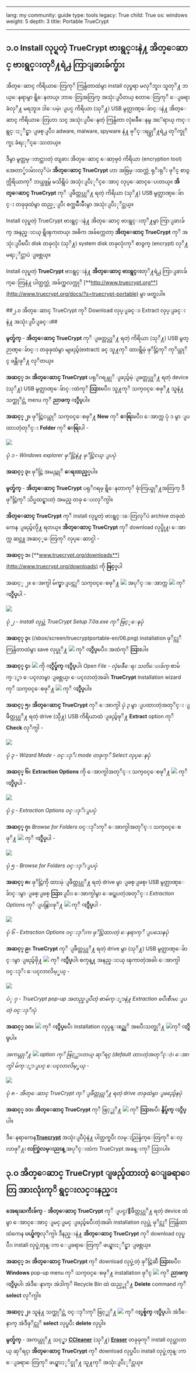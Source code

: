

---

lang: my
community: guide
type: tools
legacy: True
child: True
os: windows
weight: 5
depth: 3
title: Portable TrueCrypt

---

## ၁.၀ Install လုပ္ရတဲ့ TrueCrypt ဗားရွင္းနဲ႔ အိတ္ေဆာင္ ဗားရွင္းတုိ႔ရဲ႕ ကြာျခားခ်က္မ်ား ##

အိတ္ေဆာင္ ကိရိယာေတြကုိ ကြန္ပ်ဴတာထဲမွာ install လုပ္စရာ မလုိဘူး၊ သူတုိ႔ ဘယ္ေနရာမွာ ရွိေနတယ္၊ ဘာေတြအတြက္ အသုံးျပဳတယ္ စတာေတြကုိ ေျခရာခံလုိ႔ မရဘူး။ ဒါေပမဲ့၊ ျပင္ပ ကိရိယာ (သုိ႔) USB မွတ္ဉာဏ္ေခ်ာင္းနဲ႔ အိတ္ေဆာင္ ကိရိယာေတြဟာ သင္ အသုံးျပဳေနတဲ့ ကြန္ပ်ဴတာ လုံၿခဳံေနမွ အႏၱရာယ္ ကင္းရွင္းႏုိင္မွာ ျဖစ္ျပီး၊ adware, malware, spyware နဲ႔ ဗုိင္းရပ္စ္တုိ႔ရဲ႕ တုိက္ခုိက္မႈ ခံရႏုိင္ေသးတယ္။

ဒီမွာ မွတ္တမ္းတင္ထားတဲ့ တျခား အိတ္ေဆာင္ ေဆာ့ဗ္၀ဲ ကိရိယာ (encryption tool) အေတာ္မ်ားမ်ားလုိပဲ၊ **အိတ္ေဆာင္ TrueCrypt** ဟာ အစြမ္းထက္တဲ့ ရုိးရုိး ဖုိင္ စာ၀ွက္ကိရိယာကုိ ဘယ္သူမွ် မသိရွိပဲ အသုံးျပဳႏုိင္ေအာင္ လုပ္ေဆာင္ေပးတယ္။ **အိတ္ေဆာင္ TrueCrypt** ကုိ ျဖဳတ္တပ္လုိ႔ ရတဲ့ ကိရိယာ (သုိ႔) USB မွတ္ဉာဏ္ေခ်ာင္း တခုခုထဲမွာ ထည့္ျပီး စက္အမ်ိဳးမ်ိဳးမွာ အသုံးျပဳႏုိင္တယ္။

Install လုပ္ရတဲ့ TrueCrypt ဗားရွင္းနဲ႔ အိတ္ေဆာင္ ဗားရွင္းတုိ႔မွာ ကြာျခားခ်က္ အနည္းငယ္ ရွိၾကတယ္၊ အဓိက အခ်က္ကေတာ့ **အိတ္ေဆာင္ TrueCrypt** ကုိ အသုံးျပဳၿပီး disk တခုလုံး (သုိ႔) system disk တခုလုံးကုိ စာ၀ွက္ (encrypt) လုိ႔ မရႏုိင္တာပဲ ျဖစ္တယ္။

Install လုပ္ရတဲ့ **TrueCrypt** ဗားရွင္းနဲ႔ **အိတ္ေဆာင္ ဗားရွင္း**တုိ႔ရဲ႕ ကြာျခားခ်က္ေတြနဲ႔ ပါတ္သက္တဲ့ အခ်က္အလက္ကုိ  [**http://www.truecrypt.org**](http://www.truecrypt.org/docs/?s=truecrypt-portable) မွာ ဖတ္ရႈပါ။

##၂.၀ အိတ္ေဆာင္ TrueCrypt ကုိ Download လုပ္ျခင္း၊ Extract လုပ္ျခင္းနဲ႔ အသုံးျပဳျခင္း##

**မွတ္ခ်က္** - **အိတ္ေဆာင္ TrueCrypt** ကုိ ျဖတ္တပ္လုိ႔ ရတဲ့ ကိရိယာ (သုိ႔) USB မွတ္ဉာဏ္ေခ်ာင္း တခုခုထဲမွာ မျဖည္ခ်(extract) ခင္ သူ႔ကုိ ထားရွိမဲ့ ဖုိင္တြဲကုိ ကုိယ္တုိင္ ဖန္တီးဖုိ႔ လုိတယ္။

**အဆင့္ ၁**။ **အိတ္ေဆာင္ TrueCrypt** ပရုိဂရမ္ကုိ ျဖည္ခ်မဲ့ ျဖတ္တပ္လုိ႔ ရတဲ့ device (သုိ႔) USB မွတ္ဉာဏ္ေခ်ာင္းထဲကုိ **သြား**ၿပီး၊ သူ႔ကုိ သက္၀င္ေစဖုိ႔ သူနဲ႔ သက္ဆုိင္တဲ့ menu ကုိ **ညာဖက္ ႏွိပ္**ပါ။

**အဆင့္ ၂**။ ဖုိင္တြဲငယ္ကုိ သက္၀င္ေစဖုိ႔ **New** ကုိ **ေရြး**ၿပီး၊ ေအာက္က ပုံ ၁ မွာ ျပထားတဲ့တုိင္း **Folder** ကုိ **ေရြး**ပါ -

![](/sbox/screen/truecryptportable-en/01.png)

*ပုံ ၁ - Windows explorer ဖုိင္တြဲနဲ႔ ဖုိင္တြဲငယ္ ျပပုံ*

**အဆင့္ ၃**။ ဖုိင္တြဲ အမည္ကုိ **ေရးထည့္**ပါ။

**မွတ္ခ်က္** - **အိတ္ေဆာင္ TrueCrypt** ပရုိဂရမ္ ရွိေနတာကုိ ဖုံးကြယ္ဖုိ႔အတြက္ ဒီဖုိင္တြဲကုိ သိပ္မထင္ရွားတဲ့ အမည္ တခု ေပးလုိက္ပါ။

**အိတ္ေဆာင္ TrueCrypt** ကုိ install လုပ္ရတဲ့ ဗားရွင္းေတြလုိပဲ archive တခုထဲကေန ျဖည္ခ်လို႔ ရတယ္။ **အိတ္ေဆာင္ TrueCrypt** ကုိ download လုပ္ဖို႔၊ ေအာက္က ဆင္တူ အဆင့္ေတြကုိ လုပ္ေဆာင္ပါ -

**အဆင့္ ၁**။ [**www.truecrypt.org/downloads**](http://www.truecrypt.org/downloads) ကို **ဖြင့္**ပါ

အဆင့္ ၂။ ေအက္ပါ မ်က္နွာျပင္ကုိ သက္၀င္ေစဖုိ႔ ![](/sbox/screen/truecryptportable-en/03.png) အပုိင္းေအာက္က ![](/sbox/screen/truecryptportable-en/02.png) ကုိ **ႏွိပ္**ပါ -

![](/sbox/screen/truecryptportable-en/04.png) 

*ပုံ ၂ - install လုပ္တဲ့ TrueCrypt Setup 7.0a.exe ကုိ ဖြင့္ေနပုံ*

**အဆင့္ ၃**။ (/sbox/screen/truecryptportable-en/06.png) installation ဖုိင္ကုိ ကြန္ပ်ဴတာထဲမွာ save လုပ္ဖုိ႔ ![](/sbox/screen/truecryptportable-en/05.png) ကုိ **ႏွိပ္**ၿပီး၊ အထဲကုိ **သြား**ပါ။

**အဆင့္ ၄**။ ![](/sbox/screen/truecryptportable-en/06.png) ကို **ႏွိပ္ခ်က္ ႏွိပ္**ပါ၊ *Open File - လုံၿခဳံေရး သတိေပးခ်က္* စာမ်က္ႏွာ ေပၚလာမွာ ျဖစ္တယ္၊ ေပၚလာတဲ့အခါ၊ **TrueCrypt** installation wizard ကုိ သက္၀င္ေစဖုိ႔ ![](/sbox/screen/truecryptportable-en/07.png) ကုိ **ႏွိပ္**ပါ။

**အဆင့္ ၅**။ **အိတ္ေဆာင္ TrueCrypt** ကုိ ေအာက္ပါ *ပုံ ၃* မွာ ျပထားတဲ့အတုိင္း ျဖဳတ္တပ္လုိ႔ ရတဲ့ drive (သို႔) USB ကိရိယာထဲ ျဖည္ခ်ဖုိ႔ **Extract** option ကုိ **Check** လုိက္ပါ -

![](/sbox/screen/truecryptportable-en/08.png)

*ပုံ ၃ - Wizard Mode - ၀င္းဒုိး mode တခုကုိ Select လုပ္ေနပုံ*

**အဆင့္ ၆**။ **Extraction Options** ကို ေအာက္ပါအတုိင္း သက္၀င္ေစဖုိ႔ ![](/sbox/screen/truecryptportable-en/09.png) ကုိ **ႏွိပ္**ပါ -

![](/sbox/screen/truecryptportable-en/10.png)

*ပုံ ၄ - Extraction Options ၀င္းဒုိးျပပုံ*

**အဆင့္ ၇**။ *Browse for Folders* ၀င္းဒုိးကုိ ေအာက္ပါအတုိင္း သက္၀င္ေစဖုိ႔ ![](/sbox/screen/truecryptportable-en/11.png) ကုိ **ႏွိပ္**ပါ -

![](/sbox/screen/truecryptportable-en/12.png)

*ပုံ ၅ - Browse for Folders ၀င္းဒုိးျပပုံ*

**အဆင့္ ၈**။ ဖုိင္တြဲကို ထားမဲ့ ျဖဳတ္တပ္လုိ႔ ရတဲ့ drive မွာ ျဖစ္ျဖစ္၊ USB မွတ္ဉာဏ္ေခ်ာင္းမွာ ျဖစ္ျဖစ္ **သြား**ျပီး၊ ေအာက္ပါမွာ ေဖၚျပတဲ့အတုိင္း *Extraction Options* ကုိ ျပန္သြားဖုိ႔ ![](/sbox/screen/truecryptportable-en/17.png) ကုိ **ႏွိပ္**ပါ -

![](/sbox/screen/truecryptportable-en/14.png)

*ပုံ ၆ - Extraction Options ၀င္းဒုိးက ဖုိင္တြဲထားတဲ့ ေနရာကုိ ျပသေနပုံ*

**အဆင့္ ၉**။ **TrueCrypt** ကုိ ျဖဳတ္တပ္လုိ႔ ရတဲ့ drive မွာ (သုိ႔) USB မွတ္ဉာဏ္ေခ်ာင္းမွာ ျဖည္ခ်ဖို႔ ![](/sbox/screen/truecryptportable-en/13.png) ကုိ **ႏွိပ္**ပါ၊ စကၠန္႔ အနည္းငယ္ ၾကာတဲ့အခါ၊ ေအာက္ပါ ၀င္းဒုိး ေပၚလာလိမ့္မယ္ -

![](/sbox/screen/truecryptportable-en/16.png)

*ပံု ၇ - TrueCrypt pop-up အတည္ျပဳတဲ့ စာမ်က္ႏွာနဲ႔ Extraction ၿပီးစီးမႈ ျပတဲ့ ၀င္းဒုိးပုံ*

**အဆင့္ ၁၀**။ ![](/sbox/screen/truecryptportable-en/17.png) ကုိ **ႏွိပ္**ၿပီး installation လုပ္ငန္းစဥ္ကုိ အၿပီးသတ္ဖုိ႔ ![](/sbox/screen/truecryptportable-en/18.png)ကုိ **ႏွိပ္**ပါ။

*အကယ္လုိ႔ ![](/sbox/screen/truecryptportable-en/19.png) option ကုိ ဖြင့္ထားတယ္ ဆုိရင္ (default ထားတဲ့အတုိင္း)၊ ေအာက္ပါ မ်က္ႏွာျပင္ ေပၚလာလိမ့္မယ္ -*

![](/sbox/screen/truecryptportable-en/20.png)

*ပုံ ၈ - အိတ္ေဆာင္ TrueCrypt ကုိ ျဖဳတ္တပ္လုိ႔ ရတဲ့ drive တခုထဲမွာ ျဖည္ခ်ေနပုံ*

**အဆင့္ ၁၁**။ **အိတ္ေဆာင္ TrueCrypt** ကုိ ဖြင့္ဖုိ႔ ![](/sbox/screen/truecryptportable-en/21.png) ကုိ **သြား**ၿပီး **နွိပ္ခ်က္ ႏွိပ္**ပါ။

ဒီေနရာကေန[**Truecrypt**](/en/truecrypt_main)  အသုံးျပဳပုံနဲ႔ ပါတ္သက္ၿပီး လမ္းညြန္ခ်က္ေတြကုိ ေလ့လာဖုိ႔၊ **လက္စြဲလမ္းညႊန္** အပုိင္းထဲက TrueCrypt အခန္းကုိ သြားပါ။

## ၃.၀ အိတ္ေဆာင္ TrueCrypt ျဖည္ခ်ထားတဲ့ ေျခရာေတြ အားလုံးကုိ ရွင္းလင္းနည္း ##

**အေရးႀကီးခ်က္** - **အိတ္ေဆာင္ TrueCrypt** ကုိ ျပင္ပ/ျဖဳတ္တပ္လုိ႔ ရတဲ့ device ထဲမွာ ေအာင္ေအာင္ ျမင္ျမင္ ျဖည္ခ်ၿပီးတဲ့အခါ၊ installation လုပ္တဲ့ ဖုိင္ကုိ ကြန္ပ်ဴထာထဲကေန **ပယ္ဖ်က္**လုိက္ပါ၊ ဒီနည္းနဲ႔ **အိတ္ေဆာင္ TrueCrypt** ကုိ download လုပ္ၿပီး၊ install လုပ္ခဲ့တုန္းက ေျခရာေတြကုိ ဖယ္ရွားႏုိင္မွာ ျဖစ္တယ္။

**အဆင့္ ၁**။ **အိတ္ေဆာင္ TrueCrypt** ကုိ download လုပ္ခဲ့တဲ့ ဖုိင္တြဲဆီ **သြား**ၿပီး၊ **Windows** pop-up menu ကုိ သက္၀င္ေစဖုိ႔ installation ဖုိင္ ![](/sbox/screen/truecryptportable-en/06.png) ကုိ **ညာဖက္ ႏွိပ္**ပါ၊ အဲဒီေနာက္၊ အဲဒါကုိ Recycle Bin ထဲ ထည့္ဖုိ႔ **Delete** command ကုိ **select** လုိက္ပါ။

**အဆင့္ ၂**။ သူနဲ႔ သက္ဆုိင္တဲ့ ၀င္းဒုိးကုိ ဖြင့္ဖုိ႔ ![](/sbox/screen/truecryptportable-en/23.png) ကုိ **ႏွစ္ခ်က္ ႏွိပ္**ပါ၊ အဲဒီေနာက္ အဲဒီဖုိင္ကုိ **select** လုပ္ၿပီး **delete** လုပ္ပါ။

**မွတ္ခ်က္** - အကယ္လုိ႔ သင့္မွာ [**CCleaner**](/my/ccleaner_main) (သုိ႔) [**Eraser**](/my/eraser_main) တခုခုကုိ install လုပ္ထားတယ္ ဆုိရင္၊ **အိတ္ေဆာင္ TrueCrypt** ကုိ download လုပ္ၿပီး၊ install လုပ္ခဲ့တုန္းက ေျခရာေတြကုိ ဖယ္ရွားႏုိင္ဖုိ႔ သူ႔ကုိ အသုံးျပဳႏုိင္တယ္။ 

